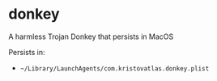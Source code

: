 # donkey
A harmless Trojan Donkey that persists in MacOS

Persists in:
  * `~/Library/LaunchAgents/com.kristovatlas.donkey.plist`

